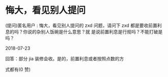# 悔大，看见别人提问

(提问)匿名用户 : 悔大，看见别人提问的 zxd 问题，请问下 zxd 都是要收前置利息的吗？你说的杂别人饭碗是什么意思？就 是说前置利息是行规吗？不能打破是吗？

2018-07-23

回答：部分 jia 装修会收。是的，前置利息或者按照点数的方

式都有(0 赞)